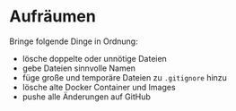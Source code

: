 
# Aufräumen

Bringe folgende Dinge in Ordnung:

* lösche doppelte oder unnötige Dateien
* gebe Dateien sinnvolle Namen
* füge große und temporäre Dateien zu `.gitignore` hinzu
* lösche alte Docker Container und Images
* pushe alle Änderungen auf GitHub
